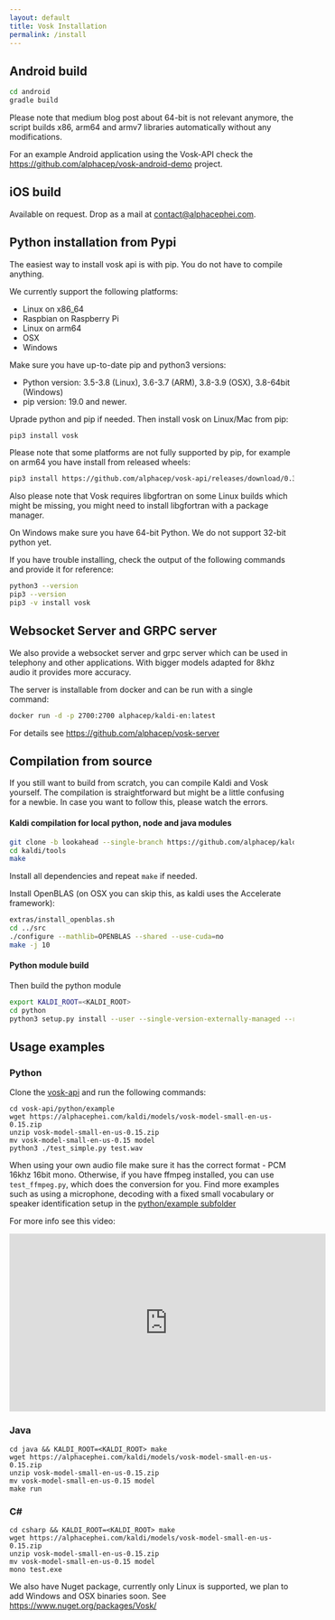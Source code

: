 ```yaml
---
layout: default
title: Vosk Installation
permalink: /install
---
```


## Android build

```sh
cd android
gradle build
```

Please note that medium blog post about 64-bit is not relevant anymore, the script builds x86, arm64 and armv7 libraries automatically without any modifications.

For an example Android application using the Vosk-API check the <https://github.com/alphacep/vosk-android-demo> project.

## iOS build

Available on request. Drop as a mail at [contact@alphacephei.com](mailto:contact@alphacephei.com).

## Python installation from Pypi

The easiest way to install vosk api is with pip. You do not have to compile anything. 

We currently support the following platforms:

  * Linux on x86_64
  * Raspbian on Raspberry Pi
  * Linux on arm64
  * OSX
  * Windows

Make sure you have up-to-date pip and python3 versions:

  * Python version: 3.5-3.8 (Linux), 3.6-3.7 (ARM), 3.8-3.9 (OSX), 3.8-64bit (Windows)
  * pip version: 19.0 and newer.

Uprade python and pip if needed. Then install vosk on Linux/Mac from pip:
```sh
pip3 install vosk
```

Please note that some platforms are not fully supported by pip, for example on arm64 you have install from released wheels:
```sh
pip3 install https://github.com/alphacep/vosk-api/releases/download/0.3.7/vosk-0.3.7-cp37-cp37m-linux_aarch64.whl
```

Also please note that Vosk requires libgfortran on some Linux builds which might be missing, you might need to install libgfortran with a
package manager.

On Windows make sure you have 64-bit Python. We do not support 32-bit python yet.


If you have trouble installing, check the output of the following commands and provide it for reference:
```sh
python3 --version
pip3 --version
pip3 -v install vosk
```

## Websocket Server and GRPC server

We also provide a websocket server and grpc server which can be used in telephony and other applications. With bigger models adapted for 8khz audio it provides more accuracy.

The server is installable from docker and can be run with a single command:
```sh
docker run -d -p 2700:2700 alphacep/kaldi-en:latest
```

For details see <https://github.com/alphacep/vosk-server>

## Compilation from source

If you still want to build from scratch, you can compile Kaldi and Vosk yourself. The compilation is straightforward but might be a little confusing for a newbie. In case you want to follow this, please watch the errors.

#### Kaldi compilation for local python, node and java modules

```sh
git clone -b lookahead --single-branch https://github.com/alphacep/kaldi
cd kaldi/tools
make
```

Install all dependencies and repeat `make` if needed.

Install OpenBLAS (on OSX you can skip this, as kaldi uses the Accelerate framework):

```sh
extras/install_openblas.sh
cd ../src
./configure --mathlib=OPENBLAS --shared --use-cuda=no
make -j 10
```

#### Python module build

Then build the python module
```sh
export KALDI_ROOT=<KALDI_ROOT>
cd python
python3 setup.py install --user --single-version-externally-managed --root=/
```

## Usage examples

### Python

Clone the [vosk-api](https://github.com/alphacep/vosk-api) and run the following commands:
```
cd vosk-api/python/example
wget https://alphacephei.com/kaldi/models/vosk-model-small-en-us-0.15.zip
unzip vosk-model-small-en-us-0.15.zip
mv vosk-model-small-en-us-0.15 model
python3 ./test_simple.py test.wav
```

When using your own audio file make sure it has the correct format - PCM 16khz 16bit mono. Otherwise, if you have ffmpeg installed, you can use `test_ffmpeg.py`, which does the conversion for you.
Find more examples such as using a microphone, decoding with a fixed small vocabulary or speaker identification setup in the [python/example subfolder](https://github.com/alphacep/vosk-api/tree/master/python/example)

For more info see this video:

<iframe width="560" height="315" src="https://www.youtube.com/embed/Itic1lFc4Gg" frameborder="0" allow="accelerometer; autoplay; encrypted-media; gyroscope; picture-in-picture" allowfullscreen></iframe>

### Java

```
cd java && KALDI_ROOT=<KALDI_ROOT> make
wget https://alphacephei.com/kaldi/models/vosk-model-small-en-us-0.15.zip
unzip vosk-model-small-en-us-0.15.zip
mv vosk-model-small-en-us-0.15 model
make run
```

### C#

```
cd csharp && KALDI_ROOT=<KALDI_ROOT> make
wget https://alphacephei.com/kaldi/models/vosk-model-small-en-us-0.15.zip
unzip vosk-model-small-en-us-0.15.zip
mv vosk-model-small-en-us-0.15 model
mono test.exe
```

We also have Nuget package, currently only Linux is supported, we plan to
add Windows and OSX binaries soon. See <https://www.nuget.org/packages/Vosk/>

